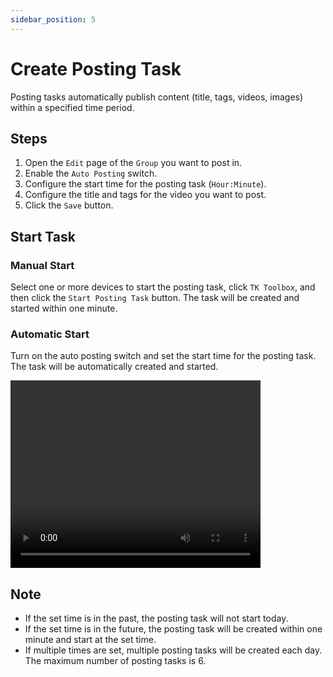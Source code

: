 ```yaml
---
sidebar_position: 5
---
```


# Create Posting Task

Posting tasks automatically publish content (title, tags, videos, images) within a specified time period.

## Steps

1. Open the `Edit` page of the `Group` you want to post in.
2. Enable the `Auto Posting` switch.
3. Configure the start time for the posting task (`Hour:Minute`).
4. Configure the title and tags for the video you want to post.
5. Click the `Save` button.

## Start Task

### Manual Start

Select one or more devices to start the posting task, click `TK Toolbox`, and then click the `Start Posting Task` button. The task will be created and started within one minute.

### Automatic Start

Turn on the auto posting switch and set the start time for the posting task. The task will be automatically created and started.

<video src="https://r2.tikmatrix.com/post-0510.mp4" controls width="400" height="300"></video>

## Note

- If the set time is in the past, the posting task will not start today.
- If the set time is in the future, the posting task will be created within one minute and start at the set time.
- If multiple times are set, multiple posting tasks will be created each day. The maximum number of posting tasks is 6.

